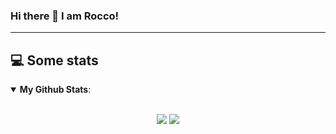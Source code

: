### Hi there 👋 I am Rocco!

<!--
[![Anurag's github stats](https://github-readme-stats.vercel.app/api?username=RoccoA97)](https://github.com/anuraghazra/github-readme-stats)
-->
<!--
**RoccoA97/RoccoA97** is a ✨ _special_ ✨ repository because its `README.md` (this file) appears on your GitHub profile.

Here are some ideas to get you started:

- 🔭 I’m currently working on ...
- 🌱 I’m currently learning ...
- 👯 I’m looking to collaborate on ...
- 🤔 I’m looking for help with ...
- 💬 Ask me about ...
- 📫 How to reach me: ...
- 😄 Pronouns: ...
- ⚡ Fun fact: ...
-->
---

## 💻 Some stats

<details open>
 <summary> <b>My Github Stats</b>: </summary>
<br>
<p align = "center">
  <img src = "https://github-readme-stats.vercel.app/api?username=RoccoA97&show_icons=true&theme=tokyonight&line_height=27" style="heigth: 150px">
  <img src = "https://github-readme-stats.vercel.app/api/top-langs/?username=RoccoA97&hide=Jupyter Notebook,TeX,java,html&theme=tokyonight" style="heigth: 150px">
</p>

</details>
